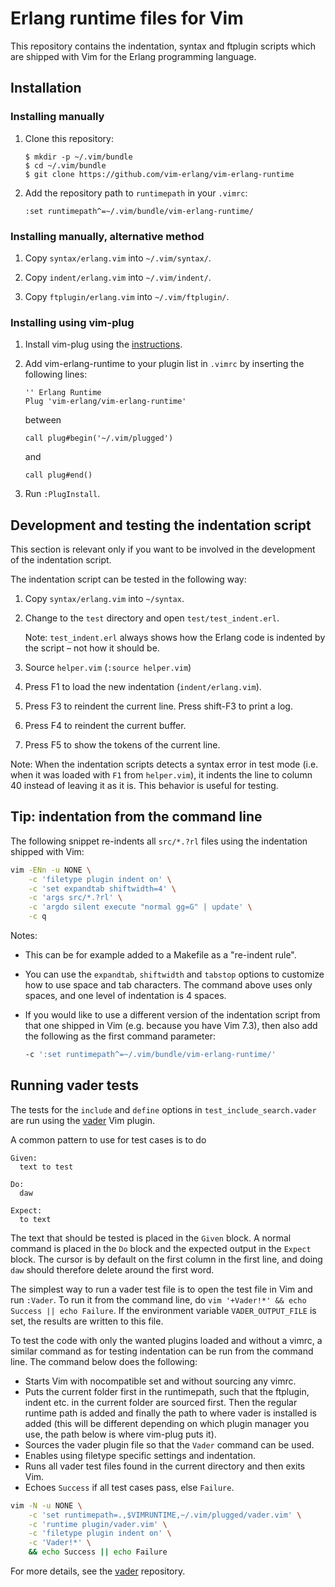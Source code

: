 # Erlang runtime files for Vim

This repository contains the indentation, syntax and ftplugin scripts which are
shipped with Vim for the Erlang programming language.

## Installation

### Installing manually

1.  Clone this repository:

    ```
    $ mkdir -p ~/.vim/bundle
    $ cd ~/.vim/bundle
    $ git clone https://github.com/vim-erlang/vim-erlang-runtime
    ```

2.  Add the repository path to `runtimepath` in your `.vimrc`:

    ```
    :set runtimepath^=~/.vim/bundle/vim-erlang-runtime/
    ```

### Installing manually, alternative method

1.  Copy `syntax/erlang.vim` into `~/.vim/syntax/`.

2.  Copy `indent/erlang.vim` into `~/.vim/indent/`.

3.  Copy `ftplugin/erlang.vim` into `~/.vim/ftplugin/`.

### Installing using vim-plug

1.  Install vim-plug using the [instructions][vim-plug].

2.  Add vim-erlang-runtime to your plugin list in `.vimrc` by inserting the
    following lines:

    ```
    '' Erlang Runtime
    Plug 'vim-erlang/vim-erlang-runtime'
    ```

    between

    ```
    call plug#begin('~/.vim/plugged')
    ```

    and

    ```
    call plug#end()
    ```

3.  Run `:PlugInstall`.

[vim-plug]:https://github.com/junegunn/vim-plug

## Development and testing the indentation script

This section is relevant only if you want to be involved in the development of
the indentation script.

The indentation script can be tested in the following way:

1.  Copy `syntax/erlang.vim` into `~/syntax`.

2.  Change to the `test` directory and open `test/test_indent.erl`.

    Note: `test_indent.erl` always shows how the Erlang code is indented by the
    script – not how it should be.

3.  Source `helper.vim` (`:source helper.vim`)

4.  Press F1 to load the new indentation (`indent/erlang.vim`).

5.  Press F3 to reindent the current line. Press shift-F3 to print a log.

6.  Press F4 to reindent the current buffer.

7.  Press F5 to show the tokens of the current line.

Note: When the indentation scripts detects a syntax error in test mode (i.e.
when it was loaded with `F1` from `helper.vim`), it indents the line to column
40 instead of leaving it as it is. This behavior is useful for testing.

## Tip: indentation from the command line

The following snippet re-indents all `src/*.?rl` files using the indentation
shipped with Vim:

```bash
vim -ENn -u NONE \
    -c 'filetype plugin indent on' \
    -c 'set expandtab shiftwidth=4' \
    -c 'args src/*.?rl' \
    -c 'argdo silent execute "normal gg=G" | update' \
    -c q
```

Notes:

- This can be for example added to a Makefile as a "re-indent rule".
- You can use the `expandtab`, `shiftwidth` and `tabstop` options to customize
  how to use space and tab characters. The command above uses only spaces, and
  one level of indentation is 4 spaces.
- If you would like to use a different version of the indentation script from
  that one shipped in Vim (e.g. because you have Vim 7.3), then also add the
  following as the first command parameter:

  ```bash
  -c ':set runtimepath^=~/.vim/bundle/vim-erlang-runtime/'
  ```

## Running vader tests

The tests for the `include` and `define` options in `test_include_search.vader`
are run using the [vader](https://github.com/junegunn/vader.vim) Vim plugin.

A common pattern to use for test cases is to do

```vim
Given:
  text to test

Do:
  daw

Expect:
  to text
```

The text that should be tested is placed in the `Given` block. A normal command
is placed in the `Do` block and the expected output in the `Expect` block. The
cursor is by default on the first column in the first line, and doing `daw`
should therefore delete around the first word.

The simplest way to run a vader test file is to open the test file in Vim and
run `:Vader`. To run it from the command line, do `vim '+Vader!*' && echo
Success || echo Failure`. If the environment variable `VADER_OUTPUT_FILE` is
set, the results are written to this file.

To test the code with only the wanted plugins loaded and without a vimrc, a
similar command as for testing indentation can be run from the command line. The
command below does the following:

- Starts Vim with nocompatible set and without sourcing any vimrc.
- Puts the current folder first in the runtimepath, such that the ftplugin,
  indent etc. in the current folder are sourced first. Then the regular runtime
  path is added and finally the path to where vader is installed is added (this
  will be different depending on which plugin manager you use, the path below is
  where vim-plug puts it).
- Sources the vader plugin file so that the `Vader` command can be used.
- Enables using filetype specific settings and indentation.
- Runs all vader test files found in the current directory and then exits Vim.
- Echoes `Success` if all test cases pass, else `Failure`.

```bash
vim -N -u NONE \
    -c 'set runtimepath=.,$VIMRUNTIME,~/.vim/plugged/vader.vim' \
    -c 'runtime plugin/vader.vim' \
    -c 'filetype plugin indent on' \
    -c 'Vader!*' \
    && echo Success || echo Failure
```

For more details, see the [vader](https://github.com/junegunn/vader.vim)
repository.
